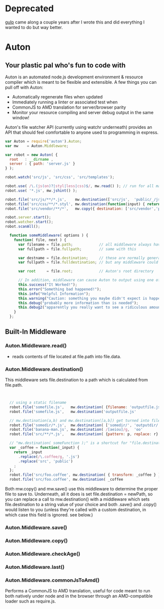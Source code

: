 # Deprecated
[gulp](http://gulpjs.com) came along a couple years after I wrote this and did everything I wanted to do but way better.

# Auton
## Your plastic pal who's fun to code with

Auton is an automated node.js development environment & resource compiler which is meant to be flexible and extensible. A few things you can pull off with Auton:

- Automatically regenerate files when updated
- Immediately running a linter or associated test when
- CommonJS to AMD translation for server/browser parity
- Monitor your resource compiling and server debug output in the same window!

Auton's file watcher API (currently using watchr underneath) provides an API that should feel comfortable to anyone used to programming in express.

```javascript
var Auton = require('auton').Auton;
var mw    = Auton.Middleware;

var robot = new Auton( {
  root   : __dirname ,
  server : { path: 'server.js' }
} );

robot.watch('src/js', 'src/css', 'src/templates');

robot.use( /\.(js(on)?|styl|less|css)$/, mw.read() ); // run for all matched files
robot.use( '*.js', mw.jshint() );

robot.file('src/js/**/*.js',    mw.destination(['src/js',  'public/_/js' ]), mw.checkAge(), mw.commonJsToAmd(), mw.uglifyjs(), mw.save(), robot.server.middleware() );
robot.file('src/css/**/*.styl', mw.destination(function(input) { return input.replace(/\.styl$/,'.css').replace('src/css','public/_/css'); }), mw.checkAge(), mw.stylus(), mw.cssmin(), mw.save() );
robot.file('src/vendor/**/*',   mw.copy({ destination: ['src/vendor','public/_/vendor']}) );

robot.server.start();
robot.watcher.start();
robot.scanAll();
```

```javascript
  function someMiddleware( options ) {
    function( file, next ) {
      var filename = file.path;            // all middleware always have this
      var fullpath = file.fullpath;        // same with this

      var destname = file.destination;     // these are normally generated by Auton.Middleware.destination()
      var fullpath = file.fulldestination; // but any middleware could manually set them

      var root     = file.root;            // Auton's root directory

      // In addition, middleware can cause Auton to output using one of the following. Auton's UI may throw these messages away or display them depending on user preference:
      this.success("It Worked!");
      this.error("Something bad happened!");
      this.info("Helpful Information");
      this.warning("Caution: something you maybe didn't expect is happening");
      this.debug("probably more information than is needed");
      this.debug2("apparently you really want to see a ridiculous amount of information about what's happening. if you care about this you're probably fixing something. and you're probably me.");
    }
  };
```


## Built-In Middleware
### Auton.Middleware.read()
- reads contents of file located at file.path into file.data.
###

### Auton.Middleware.destination()
This middleware sets file.destination to a path which is calculated from file.path.
```javascript


  // using a static filename
  robot.file('somefile.js',   mw.destination( {filename: 'outputfile.js'} )); // somefile.js        -> outputfile.js
  robot.file('somefile.js',   mw.destination('outputfile.js'              )); // somefile.js        -> outputfile.js

  // mw.destination(a,b) and mw.destination([a,b]) get turned into file.replace(a,b)
  robot.file('somedir/*.js',  mw.destination( ['somedir/', 'outputdir/']  )); // somedir/file.js    -> outputdir/file.js
  robot.file('banana-man.js', mw.destination( /[aeiou]/g,  'oo'           )); // banana-man.js      -> boonoonoo-moon.js
  robot.file('src/**/*.js',   mw.destination( {pattern: p, replace: r}    )); // equivalent to mw.destination( p, r );

  // "mw.destination( someFunction );" is a shortcut for "file.destination = someFunction( file.path );"
  var _coffee = function(_input) {
    return _input
      .replace(/\.coffee/g, '.js')
      .replace('src', 'public')
    ;
  };
  robot.file('src/foo.coffee', mw.destination( { transform: _coffee } )); // function which takes input filename and returns output filename
  robot.file('src/foo.coffee', mw.destination( _coffee                )); // shortcut for above, both do: src/foo.coffee -> public/foo.js
```

Both mw.copy() and mw.save() use this middleware to determine the proper file to save to. Underneath, all it does is set file.destination = newPath, so you can replace a call to mw.destination() with a middleware which sets file.destination to a string value of your choice and both .save() and .copy() would listen to you (unless they're called with a custom destination, in which case this field is ignored. see below.)

### Auton.Middleware.save()

### Auton.Middleware.copy()

### Auton.Middleware.checkAge()

### Auton.Middleware.last()

### Auton.Middleware.commonJsToAmd()

Performs a CommonJS to AMD translation, useful for code meant to run both natively under node and in the browser through an AMD-compatible loader such as require.js.
